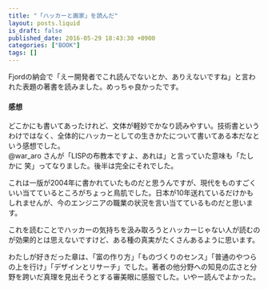 ```yaml
---
title: "「ハッカーと画家」を読んだ"
layout: posts.liquid
is_draft: false
published_date: 2016-05-29 18:43:30 +0900
categories: ["BOOK"]
tags: []
---
```


Fjordの納会で「えー開発者でこれ読んでないとか、ありえないですね」と言われた表題の著書を読みました。めっちゃ良かったです。

#### 感想
どこかにも書いてあったけれど、文体が軽妙でかなり読みやすい。技術書というわけではなく、全体的にハッカーとしての生きかたについて書いてある本だなという感想でした。  
@war\_aro さんが「LISPの布教本ですよ、あれは」と言っていた意味も「たしかに 笑」ってなりました。後半は完全にそれでした。

これは一版が2004年に書かれていたものだと思うんですが、現代をものすごくいい当てているところがちょっと鳥肌でした。日本が10年送れているだけかもしれませんが、今のエンジニアの職業の状況を言い当てているものだと思います。

これを読むことでハッカーの気持ちを汲み取ろうとハッカーじゃない人が読むのが効果的とは思えないですけど、ある種の真実がたくさんあるように思います。

わたしが好きだった章は、「富の作り方」「ものづくりのセンス」「普通のやつらの上を行け」「デザインとリサーチ」でした。著者の他分野への知見の広さと分野を跨いだ真理を見出そうとする審美眼に感服でした。いやー読んでよかった。


